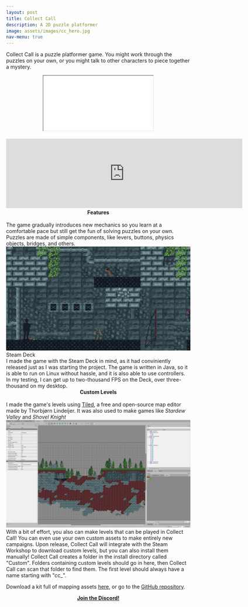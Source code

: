 ```yaml
---
layout: post
title: Collect Call
description: A 2D puzzle platformer
image: assets/images/cc_hero.jpg
nav-menu: true
---
```

Collect Call is a puzzle platformer game. You might work through the puzzles on your own, or you might talk to other characters to piece together a mystery.
<center><div class="container"><iframe class="responsive-iframe" src="assets/videos/cc_trailer.mp4"></iframe></div>
<br>
<iframe src="https://store.steampowered.com/widget/2312270/" frameborder="0" width="646" height="190"></iframe>
<br>
<b>Features</b></center><br>
The game gradually introduces new mechanics so you learn at a comfortable pace but still get the fun of solving puzzles on your own. Puzzles are made of simple components, like levers, buttons, physics objects, bridges, and others.
<br><img src="assets/images/cc_screenshot.jpg">
<br>
Steam Deck
<br>
I made the game with the Steam Deck in mind, as it had conviniently released just as I was starting the project. The game is written in Java, so it is able to run on Linux without hassle, and it is also able to use controllers. In my testing, I can get up to two-thousand FPS on the Deck, over three-thousand on my desktop.
<br><center><b>Custom Levels</b></center>
<br>
I made the game's levels using <a href="https://mapeditor.org">Tiled</a>, a free and open-source map editor made by Thorbjørn Lindeijer. It was also used to make games like <i>Stardew Valley</i> and <i>Shovel Knight</i>
<br>
<img src="assets/images/cc_tiled.png">
<br>
With a bit of effort, you also can make levels that can be played in Collect Call! You can even use your own custom assets to make entirely new campaigns. Upon release, Collect Call will integrate with the Steam Workshop to download custom levels, but you can also install them manually!
Collect Call creates a folder in the install directory called "Custom". Folders containing custom levels should go in here, then Collect Call can scan that folder to find them. The first level should always have a name starting with "cc_". 

Download a kit full of mapping assets <a href="https://codeload.github.com/dbwrush/CollectCallMappingKit/zip/refs/heads/main" download>here,</a> or go to the <a href="https://github.com/dbwrush/CollectCallMappingKit">GitHub repository</a>.

<center><b><a href="https://sudologic.net/discord">Join the Discord!</a></b></center>
